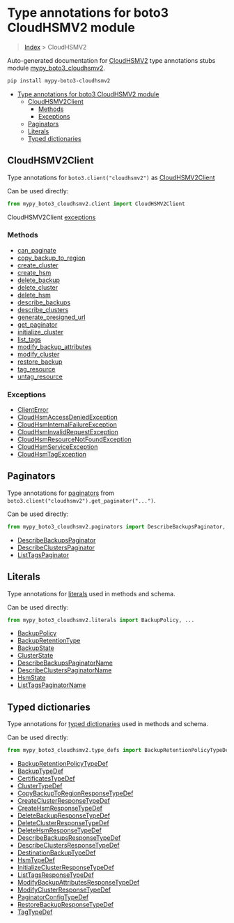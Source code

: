 # Type annotations for boto3 CloudHSMV2 module

> [Index](..) > CloudHSMV2

Auto-generated documentation for
[CloudHSMV2](https://boto3.amazonaws.com/v1/documentation/api/latest/reference/services/cloudhsmv2.html#CloudHSMV2)
type annotations stubs module
[mypy_boto3_cloudhsmv2](https://pypi.org/project/mypy-boto3-cloudhsmv2/).

```bash
pip install mypy-boto3-cloudhsmv2
```

- [Type annotations for boto3 CloudHSMV2 module](#type-annotations-for-boto3-cloudhsmv2-module)
  - [CloudHSMV2Client](#cloudhsmv2client)
    - [Methods](#methods)
    - [Exceptions](#exceptions)
  - [Paginators](#paginators)
  - [Literals](#literals)
  - [Typed dictionaries](#typed-dictionaries)

## CloudHSMV2Client

Type annotations for `boto3.client("cloudhsmv2")` as
[CloudHSMV2Client](./client.md)

Can be used directly:

```python
from mypy_boto3_cloudhsmv2.client import CloudHSMV2Client
```

CloudHSMV2Client [exceptions](./client.md#exceptions)

### Methods

- [can_paginate](./client.md#can-paginate)
- [copy_backup_to_region](./client.md#copy-backup-to-region)
- [create_cluster](./client.md#create-cluster)
- [create_hsm](./client.md#create-hsm)
- [delete_backup](./client.md#delete-backup)
- [delete_cluster](./client.md#delete-cluster)
- [delete_hsm](./client.md#delete-hsm)
- [describe_backups](./client.md#describe-backups)
- [describe_clusters](./client.md#describe-clusters)
- [generate_presigned_url](./client.md#generate-presigned-url)
- [get_paginator](./client.md#get-paginator)
- [initialize_cluster](./client.md#initialize-cluster)
- [list_tags](./client.md#list-tags)
- [modify_backup_attributes](./client.md#modify-backup-attributes)
- [modify_cluster](./client.md#modify-cluster)
- [restore_backup](./client.md#restore-backup)
- [tag_resource](./client.md#tag-resource)
- [untag_resource](./client.md#untag-resource)

### Exceptions

- [ClientError](./client.md#clienterror)
- [CloudHsmAccessDeniedException](./client.md#cloudhsmaccessdeniedexception)
- [CloudHsmInternalFailureException](./client.md#cloudhsminternalfailureexception)
- [CloudHsmInvalidRequestException](./client.md#cloudhsminvalidrequestexception)
- [CloudHsmResourceNotFoundException](./client.md#cloudhsmresourcenotfoundexception)
- [CloudHsmServiceException](./client.md#cloudhsmserviceexception)
- [CloudHsmTagException](./client.md#cloudhsmtagexception)

## Paginators

Type annotations for [paginators](./paginators.md) from
`boto3.client("cloudhsmv2").get_paginator("...")`.

Can be used directly:

```python
from mypy_boto3_cloudhsmv2.paginators import DescribeBackupsPaginator, ...
```

- [DescribeBackupsPaginator](./paginators.md#describebackupspaginator)
- [DescribeClustersPaginator](./paginators.md#describeclusterspaginator)
- [ListTagsPaginator](./paginators.md#listtagspaginator)

## Literals

Type annotations for [literals](./literals.md) used in methods and schema.

Can be used directly:

```python
from mypy_boto3_cloudhsmv2.literals import BackupPolicy, ...
```

- [BackupPolicy](./literals.md#backuppolicy)
- [BackupRetentionType](./literals.md#backupretentiontype)
- [BackupState](./literals.md#backupstate)
- [ClusterState](./literals.md#clusterstate)
- [DescribeBackupsPaginatorName](./literals.md#describebackupspaginatorname)
- [DescribeClustersPaginatorName](./literals.md#describeclusterspaginatorname)
- [HsmState](./literals.md#hsmstate)
- [ListTagsPaginatorName](./literals.md#listtagspaginatorname)

## Typed dictionaries

Type annotations for [typed dictionaries](./type_defs.md) used in methods and
schema.

Can be used directly:

```python
from mypy_boto3_cloudhsmv2.type_defs import BackupRetentionPolicyTypeDef, ...
```

- [BackupRetentionPolicyTypeDef](./type_defs.md#backupretentionpolicytypedef)
- [BackupTypeDef](./type_defs.md#backuptypedef)
- [CertificatesTypeDef](./type_defs.md#certificatestypedef)
- [ClusterTypeDef](./type_defs.md#clustertypedef)
- [CopyBackupToRegionResponseTypeDef](./type_defs.md#copybackuptoregionresponsetypedef)
- [CreateClusterResponseTypeDef](./type_defs.md#createclusterresponsetypedef)
- [CreateHsmResponseTypeDef](./type_defs.md#createhsmresponsetypedef)
- [DeleteBackupResponseTypeDef](./type_defs.md#deletebackupresponsetypedef)
- [DeleteClusterResponseTypeDef](./type_defs.md#deleteclusterresponsetypedef)
- [DeleteHsmResponseTypeDef](./type_defs.md#deletehsmresponsetypedef)
- [DescribeBackupsResponseTypeDef](./type_defs.md#describebackupsresponsetypedef)
- [DescribeClustersResponseTypeDef](./type_defs.md#describeclustersresponsetypedef)
- [DestinationBackupTypeDef](./type_defs.md#destinationbackuptypedef)
- [HsmTypeDef](./type_defs.md#hsmtypedef)
- [InitializeClusterResponseTypeDef](./type_defs.md#initializeclusterresponsetypedef)
- [ListTagsResponseTypeDef](./type_defs.md#listtagsresponsetypedef)
- [ModifyBackupAttributesResponseTypeDef](./type_defs.md#modifybackupattributesresponsetypedef)
- [ModifyClusterResponseTypeDef](./type_defs.md#modifyclusterresponsetypedef)
- [PaginatorConfigTypeDef](./type_defs.md#paginatorconfigtypedef)
- [RestoreBackupResponseTypeDef](./type_defs.md#restorebackupresponsetypedef)
- [TagTypeDef](./type_defs.md#tagtypedef)

